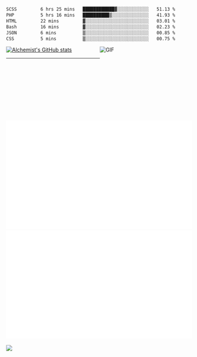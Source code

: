 <!--START_SECTION:waka-->

```text
SCSS         6 hrs 25 mins   ████████████▓░░░░░░░░░░░░   51.13 %
PHP          5 hrs 16 mins   ██████████▒░░░░░░░░░░░░░░   41.93 %
HTML         22 mins         ▓░░░░░░░░░░░░░░░░░░░░░░░░   03.01 %
Bash         16 mins         ▓░░░░░░░░░░░░░░░░░░░░░░░░   02.23 %
JSON         6 mins          ▒░░░░░░░░░░░░░░░░░░░░░░░░   00.85 %
CSS          5 mins          ▒░░░░░░░░░░░░░░░░░░░░░░░░   00.75 %
```

<!--END_SECTION:waka-->

[![Alchemist's GitHub stats](https://github-readme-stats.vercel.app/api?username=DrMaxis&show_icons=true&theme=outrun&count_private=true)](#)
<img align="right" alt="GIF" src="https://user-images.githubusercontent.com/5355808/139111924-210cc6fa-9fb1-4dac-929d-6324a5836a92.gif" width="250" height="200" />
<hr />

![](https://raw.githubusercontent.com/DrMaxis/github-stats-transparent/output/generated/overview.svg)
![](https://raw.githubusercontent.com/DrMaxis/github-stats-transparent/output/generated/languages.svg)

 
<a href="https://count.getloli.com/"><img src="https://count.getloli.com/get/@:maxis-the-alchemist?theme=rule34"></a>
<!-- https://count.getloli.com/get/@alchemist?theme=rule34 -->
<br>
